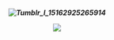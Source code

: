 <h5 align="center">

![Tumblr_l_15162925265914](https://github.com/user-attachments/assets/08e83206-571a-4785-b418-91494fdfcc35)

<div align="center"> 

  ![](https://komarev.com/ghpvc/?username=Fordsypines&style=flat&color=8C8276&base=0&label=Victims)
